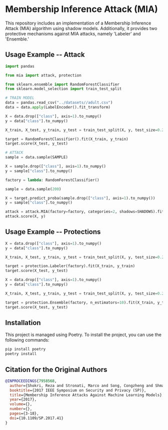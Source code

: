 # Membership Inference Attack (MIA)

This repository includes an implementation of a Membership Inference Attack (MIA) algorithm using shadow models. 
Additionally, it provides two protective mechanisms against MIA attacks, namely 'Labeler' and 'Ensemble.'


## Usage Example -- Attack

```python
import pandas

from mia import attack, protection

from sklearn.ensemble import RandomForestClassifier
from sklearn.model_selection import train_test_split

# TRAIN MODEL
data = pandas.read_csv("../datasets//adult.csv")
data = data.apply(LabelEncoder().fit_transform)

X = data.drop(["class"], axis=1).to_numpy()
y = data["class"].to_numpy()

X_train, X_test, y_train, y_test = train_test_split(X, y, test_size=0.2, random_state=2)

target = RandomForestClassifier().fit(X_train, y_train)
target.score(X_test, y_test)

# ATTACK
sample = data.sample(SAMPLE)

X = sample.drop(["class"], axis=1).to_numpy()
y = sample["class"].to_numpy()

factory = lambda: RandomForestClassifier()

sample = data.sample(200)

X = target.predict_proba(sample.drop(["class"], axis=1).to_numpy())
y = sample["class"].to_numpy()

attack = attack.MIA(factory=factory, categories=2, shadows=SHADOWS).fit(X, y)
attack.score(X, y)
```

## Usage Example -- Protections


```python
X = data.drop(["class"], axis=1).to_numpy()
y = data["class"].to_numpy()

X_train, X_test, y_train, y_test = train_test_split(X, y, test_size=0.2, random_state=2)

target = protection.Labeler(factory).fit(X_train, y_train)
target.score(X_test, y_test)
```

```python
X = data.drop(["class"], axis=1).to_numpy()
y = data["class"].to_numpy()

X_train, X_test, y_train, y_test = train_test_split(X, y, test_size=0.2, random_state=2)

target = protection.Ensemble(factory, n_estimators=10).fit(X_train, y_train)
target.score(X_test, y_test)
```

## Installation

This project is managed using Poetry. To install the project, you can use the following commands:

```bash
pip install poetry
poetry install
```

## Citation for the Original Authors

```bibtex
@INPROCEEDINGS{7958568,
  author={Shokri, Reza and Stronati, Marco and Song, Congzheng and Shmatikov, Vitaly},
  booktitle={2017 IEEE Symposium on Security and Privacy (SP)}, 
  title={Membership Inference Attacks Against Machine Learning Models}, 
  year={2017},
  volume={},
  number={},
  pages={3-18},
  doi={10.1109/SP.2017.41}
}
```

